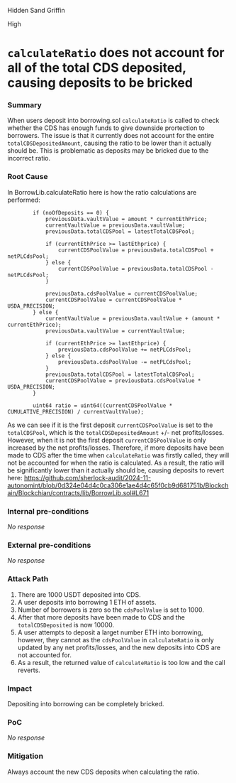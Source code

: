 Hidden Sand Griffin

High

# `calculateRatio` does not account for all of the total CDS deposited, causing deposits to be bricked

### Summary

When users deposit into borrowing.sol `calculateRatio` is called to check whether the CDS has enough funds to give downside prortection to borrowers. The issue is that it currently does not account for the entire `totalCDSDepositedAmount`, causing the ratio to be lower than it actually should be. This is problematic as deposits may be bricked due to the incorrect ratio.

### Root Cause

In BorrowLib.calculateRatio here is how the ratio calculations are performed:
```solidity
        if (noOfDeposits == 0) {
            previousData.vaultValue = amount * currentEthPrice;
            currentVaultValue = previousData.vaultValue;
            previousData.totalCDSPool = latestTotalCDSPool;

            if (currentEthPrice >= lastEthprice) {
                currentCDSPoolValue = previousData.totalCDSPool + netPLCdsPool;
            } else {
                currentCDSPoolValue = previousData.totalCDSPool - netPLCdsPool;
            }

            previousData.cdsPoolValue = currentCDSPoolValue;
            currentCDSPoolValue = currentCDSPoolValue * USDA_PRECISION;
        } else {
            currentVaultValue = previousData.vaultValue + (amount * currentEthPrice);
            previousData.vaultValue = currentVaultValue;

            if (currentEthPrice >= lastEthprice) {
                previousData.cdsPoolValue += netPLCdsPool;
            } else {
                previousData.cdsPoolValue -= netPLCdsPool;
            }
            previousData.totalCDSPool = latestTotalCDSPool;
            currentCDSPoolValue = previousData.cdsPoolValue * USDA_PRECISION;
        }

        uint64 ratio = uint64((currentCDSPoolValue * CUMULATIVE_PRECISION) / currentVaultValue);
```

As we can see if it is the first deposit `currentCDSPoolValue` is set to the `totalCDSPool`, which is the `totalCDSDepositedAmount` +/- net profits/losses. However, when it is not the first deposit `currentCDSPoolValue` is only increased by the net profits/losses. Therefore, if more deposits have been made to CDS after the time when `calculateRatio` was firstly called, they will not be accounted for when the ratio is calculated. As a result, the ratio will be significantly lower than it actually should be, causing deposits to revert here:
https://github.com/sherlock-audit/2024-11-autonomint/blob/0d324e04d4c0ca306e1ae4d4c65f0cb9d681751b/Blockchain/Blockchian/contracts/lib/BorrowLib.sol#L671

### Internal pre-conditions

_No response_

### External pre-conditions

_No response_

### Attack Path

1. There are 1000 USDT deposited into CDS.
2. A user deposits into borrowing 1 ETH of assets.
3. Number of borrowers is zero so the `cdsPoolValue` is set to 1000.
4. After that more deposits have been made to CDS and the `totalCDSDeposited` is now 10000.
5. A user attempts to deposit a larget number ETH into borrowing, however, they cannot as the `cdsPoolValue` in `calculateRatio` is only updated by any net profits/losses, and the new deposits into CDS are not accounted for.
6. As a result, the returned value of `calculateRatio` is too low and the call reverts.

### Impact

Depositing into borrowing can be completely bricked.

### PoC

_No response_

### Mitigation

Always account the new CDS deposits when calculating the ratio.